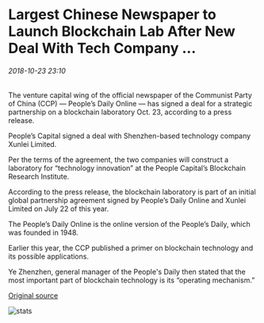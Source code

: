 # Largest Chinese Newspaper to Launch Blockchain Lab After New Deal With Tech Company ...

###### 2018-10-23 23:10

The venture capital wing of the official newspaper of the Communist Party of China (CCP) — People’s Daily Online — has signed a deal for a strategic partnership on a blockchain laboratory Oct. 23, according to a press release.

People’s Capital signed a deal with Shenzhen-based technology company Xunlei Limited.

Per the terms of the agreement, the two companies will construct a laboratory for “technology innovation” at the People Capital’s Blockchain Research Institute.

According to the press release, the blockchain laboratory is part of an initial global partnership agreement signed by People’s Daily Online and Xunlei Limited on July 22 of this year.

The People’s Daily Online is the online version of the People’s Daily, which was founded in 1948.

Earlier this year, the CCP published a primer on blockchain technology and its possible applications.

Ye Zhenzhen, general manager of the People's Daily then stated that the most important part of blockchain technology is its “operating mechanism.”

[Original source](https://cointelegraph.com/news/largest-chinese-newspaper-to-launch-blockchain-lab-after-new-deal-with-tech-company)

![stats](https://c.statcounter.com/11760860/0/a89fa40b/1/ "stats")
